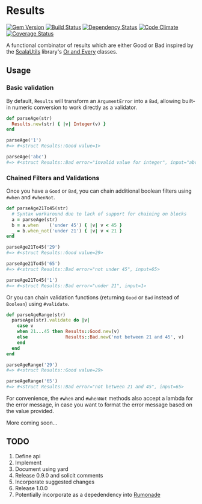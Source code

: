 # Results
[![Gem Version](https://badge.fury.io/rb/results.png)](http://badge.fury.io/rb/results)
[![Build Status](https://travis-ci.org/ms-ati/results.png)](https://travis-ci.org/ms-ati/results)
[![Dependency Status](https://gemnasium.com/ms-ati/results.png)](https://gemnasium.com/ms-ati/results)
[![Code Climate](https://codeclimate.com/github/ms-ati/results.png)](https://codeclimate.com/github/ms-ati/results)
[![Coverage Status](https://coveralls.io/repos/ms-ati/results/badge.png)](https://coveralls.io/r/ms-ati/results)

A functional combinator of results which are either Good or Bad inspired by the [ScalaUtils][1] library's
[Or and Every][2] classes.

[1]: http://www.scalautils.org
[2]: http://www.scalautils.org/user_guide/OrAndEvery

## Usage

### Basic validation

By default, `Results` will transform an `ArgumentError` into a `Bad`, allowing built-in
numeric conversion to work directly as a validator.

```ruby
def parseAge(str)
  Results.new(str) { |v| Integer(v) }
end

parseAge('1')
#=> #<struct Results::Good value=1>

parseAge('abc')
#=> #<struct Results::Bad error="invalid value for integer", input="abc">
```

### Chained Filters and Validations

Once you have a `Good` or `Bad`, you can chain additional boolean filters using `#when` and `#whenNot`.

```ruby
def parseAge21To45(str)
  # Syntax workaround due to lack of support for chaining on blocks
  a = parseAge(str)
  b = a.when    ('under 45') { |v| v < 45 }
  _ = b.when_not('under 21') { |v| v < 21 }
end

parseAge21To45('29')
#=> #<struct Results::Good value=29>

parseAge21To45('65')
#=> #<struct Results::Bad error="not under 45", input=65>

parseAge21To45('1')
#=> #<struct Results::Bad error="under 21", input=1>
```

Or you can chain validation functions (returning `Good` or `Bad` instead of `Boolean`) using `#validate`.

```ruby
def parseAgeRange(str)
  parseAge(str).validate do |v|
    case v
    when 21...45 then Results::Good.new(v)
    else              Results::Bad.new('not between 21 and 45', v)
    end
  end
end

parseAgeRange('29')
#=> #<struct Results::Good value=29>

parseAgeRange('65')
#=> #<struct Results::Bad error="not between 21 and 45", input=65>
```

For convenience, the `#when` and `#whenNot` methods also accept a lambda for
the error message, in case you want to format the error message based on the value provided.

More coming soon...

## TODO

1.  Define api
1.  Implement
1.  Document using yard
1.  Release 0.9.0 and solicit comments
1.  Incorporate suggested changes
1.  Release 1.0.0
1.  Potentially incorporate as a depedendency into [Rumonade](https://github.com/ms-ati/rumonade)
